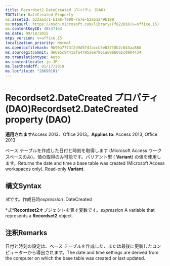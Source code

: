 ```yaml
---
title: Recordset2.DateCreated プロパティ (DAO)
TOCTitle: DateCreated Property
ms:assetid: b22aa1c1-b1a8-fe80-7a7e-b2a51249b198
ms:mtpsurl: https://msdn.microsoft.com/library/Ff822016(v=office.15)
ms:contentKeyID: 48547163
ms.date: 09/18/2015
mtps_version: v=office.15
localization_priority: Normal
ms.openlocfilehash: 9b90a7773f2d9d574faccb3e037f0b2c643aa88d
ms.sourcegitcommit: d6695c94415fa47952ee7961a69660abc0904434
ms.translationtype: Auto
ms.contentlocale: ja-JP
ms.lasthandoff: 01/17/2019
ms.locfileid: "28699101"
---
```

# <a name="recordset2datecreated-property-dao"></a><span data-ttu-id="4efa4-102">Recordset2.DateCreated プロパティ (DAO)</span><span class="sxs-lookup"><span data-stu-id="4efa4-102">Recordset2.DateCreated property (DAO)</span></span>


<span data-ttu-id="4efa4-103">**適用されます**Access 2013、Office 2013。</span><span class="sxs-lookup"><span data-stu-id="4efa4-103">**Applies to**: Access 2013, Office 2013</span></span>

<span data-ttu-id="4efa4-p101">ベース テーブルを作成した日付と時刻を取得します (Microsoft Access ワークスペースのみ)。値の取得のみ可能です。バリアント型 ( **Variant**) の値を使用します。</span><span class="sxs-lookup"><span data-stu-id="4efa4-p101">Returns the date and time a base table was created (Microsoft Access workspaces only). Read-only **Variant**.</span></span>

## <a name="syntax"></a><span data-ttu-id="4efa4-106">構文</span><span class="sxs-lookup"><span data-stu-id="4efa4-106">Syntax</span></span>

<span data-ttu-id="4efa4-107">*式*です。作成日時</span><span class="sxs-lookup"><span data-stu-id="4efa4-107">*expression* .DateCreated</span></span>

<span data-ttu-id="4efa4-108">\*式\***Recordset2**オブジェクトを表す変数です。</span><span class="sxs-lookup"><span data-stu-id="4efa4-108">*expression* A variable that represents a **Recordset2** object.</span></span>

## <a name="remarks"></a><span data-ttu-id="4efa4-109">注釈</span><span class="sxs-lookup"><span data-stu-id="4efa4-109">Remarks</span></span>

<span data-ttu-id="4efa4-110">日付と時刻の設定は、ベース テーブルを作成した、または最後に更新したコンピューターから導出されます。</span><span class="sxs-lookup"><span data-stu-id="4efa4-110">The date and time settings are derived from the computer on which the base table was created or last updated.</span></span>

